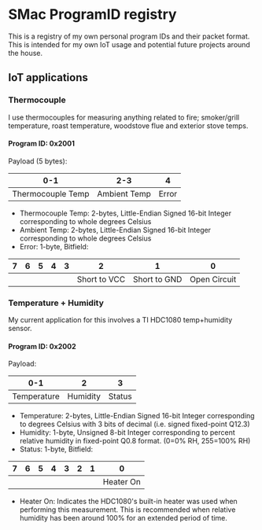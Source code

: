 # SMac ProgramID registry
This is a registry of my own personal program IDs and their packet format.  This is intended for my own IoT usage and potential future projects around the house.

## IoT applications

### Thermocouple
I use thermocouples for measuring anything related to fire; smoker/grill temperature, roast temperature, woodstove flue and exterior stove temps.
#### Program ID: 0x2001
Payload (5 bytes):

| 0-1 | 2-3 | 4 |
|-----|-----|---|
| Thermocouple Temp | Ambient Temp | Error |

* Thermocouple Temp: 2-bytes, Little-Endian Signed 16-bit Integer corresponding to whole degrees Celsius
* Ambient Temp: 2-bytes, Little-Endian Signed 16-bit Integer corresponding to whole degrees Celsius
* Error: 1-byte, Bitfield:

| 7 | 6 | 5 | 4 | 3 | 2 | 1 | 0 |
|---|---|---|---|---|---|---|---|
|   |   |   |   |   |Short to VCC|Short to GND|Open Circuit|

### Temperature + Humidity
My current application for this involves a TI HDC1080 temp+humidity sensor.
#### Program ID: 0x2002
Payload:

| 0-1 | 2 | 3 |
|-----|---|---|
| Temperature | Humidity | Status |

* Temperature: 2-bytes, Little-Endian Signed 16-bit Integer corresponding to degrees Celsius with 3 bits of decimal (i.e. signed fixed-point Q12.3)
* Humidity: 1-byte, Unsigned 8-bit Integer corresponding to percent relative humidity in fixed-point Q0.8 format.  (0=0% RH, 255=100% RH)
* Status: 1-byte, Bitfield:

| 7 | 6 | 5 | 4 | 3 | 2 | 1 | 0 |
|---|---|---|---|---|---|---|---|
|   |   |   |   |   |   |   |Heater On|

 * Heater On: Indicates the HDC1080's built-in heater was used when performing this measurement.
   This is recommended when relative humidity has been around 100% for an extended period of time.